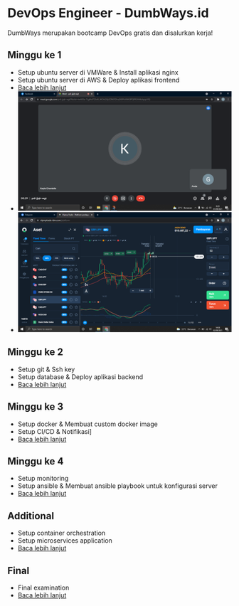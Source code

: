 # DevOps Engineer - DumbWays.id
DumbWays merupakan bootcamp DevOps gratis dan disalurkan kerja!

## Minggu ke 1
- Setup ubuntu server di VMWare & Install aplikasi nginx
- Setup ubuntu server di AWS & Deploy aplikasi frontend
- [Baca lebih lanjut](week-1/README.md)
- ![Gambar](week-1/assets/Screenshot%20(1).png)
- ![Gambar](week-1/assets/Screenshot%20(10).png)

## Minggu ke 2
- Setup git & Ssh key
- Setup database & Deploy aplikasi backend
- [Baca lebih lanjut](week-2/README.md)

## Minggu ke 3
- Setup docker & Membuat custom docker image
- Setup CI/CD & Notifikasi]
- [Baca lebih lanjut](week-3/README.md)

## Minggu ke 4
- Setup monitoring
- Setup ansible & Membuat ansible playbook untuk konfigurasi server
- [Baca lebih lanjut](week-4/README.md)

## Additional
- Setup container orchestration
- Setup microservices application
- [Baca lebih lanjut](week-1/README.md)

## Final
- Final examination
- [Baca lebih lanjut](final/README.md)